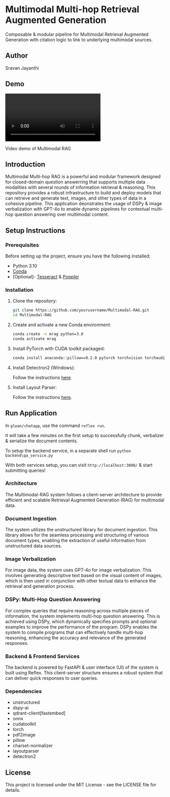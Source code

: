 # Multimodal Multi-hop Retrieval Augmented Generation
Composable & modular pipeline for Multimodal Retrieval Augmented Generation with citation logic to link to underlying multimodal sources.

## Author
Sravan Jayanthi

## Demo
![vid](video/ChatappNarration.mp4)

<!-- <video width="320" height="240" controls>
  <source src="video/ChatappNarration.mp4" type="video/mp4">
</video> -->


Video demo of Multimodal RAG

## Introduction

Multimodal Multi-hop RAG is a powerful and modular framework designed for closed-domain question answerring that supports multiple data modalities with several rounds of information retrieval & reasoning. This repository provides a robust infrastructure to build and deploy models that can retrieve and generate text, images, and other types of data in a cohesive pipeline. This application deonstrates the usage of DSPy & image verbalization with GPT-4o to enable dynamic pipelines for contextual multi-hop question answering over multimodal content.

## Setup Instructions

### Prerequisites

Before setting up the project, ensure you have the following installed:

- Python 3.10
- [Conda](https://docs.conda.io/projects/conda/en/latest/user-guide/install/index.html)
- [Optional]- [Tesseract](https://github.com/tesseract-ocr/tesseract) & [Poppler](https://poppler.freedesktop.org/)


### Installation

1. Clone the repository:

    ```sh
    git clone https://github.com/yourusername/Multimodal-RAG.git
    cd Multimodal-RAG
    ```

2. Create and activate a new Conda environment:

    ```sh
    conda create -n mrag python=3.8
    conda activate mrag
    ```
3. Install PyTorch with CUDA toolkit packaged:

    ```sh
    conda install anaconda::pillow==9.2.0 pytorch torchvision torchaudio pytorch-cuda=11.8 -c pytorch -c nvidia
    ```

4. Install Detectron2 (Windows):

    Follow the instructions [here](https://ivanpp.cc/detectron2-walkthrough-windows/#step3installdetectron2).

5. Install Layout Parser:

    Follow the instructions [here](https://layout-parser.readthedocs.io/en/latest/notes/installation.html).



## Run Application

In `glean/chatapp`, use the command `reflex run`.

It will take a few minutes on the first setup to successfully chunk, verbalizer & serialize the document contents.

To setup the backend service, in a separate shell run `python backend\qa_service.py`

With both services setup, you can visit `http://localhost:3000/` & start submitting queries!


### Architecture
The Multimodal-RAG system follows a client-server architecture to provide efficient and scalable Retrieval Augmented Generation (RAG) for multimodal data.

### Document Ingestion
The system utilizes the unstructured library for document ingestion. This library allows for the seamless processing and structuring of various document types, enabling the extraction of useful information from unstructured data sources.

### Image Verbalization
For image data, the system uses GPT-4o for image verbalization. This involves generating descriptive text based on the visual content of images, which is then used in conjunction with other textual data to enhance the retrieval and generation process.

### DSPy: Multi-Hop Question Answering
For complex queries that require reasoning across multiple pieces of information, the system implements multi-hop question answering. This is achieved using DSPy, which dynamically specifies prompts and optional examples to improve the performance of the program. DSPy enables the system to compile programs that can effectively handle multi-hop reasoning, enhancing the accuracy and relevance of the generated responses.

### Backend & Frontend Services
The backend is powered by FastAPI & user interface (UI) of the system is built using Reflex. This client-server structure ensures a robust system that can deliver quick responses to user queries.


### Dependencies
- unstructured
- dspy-ai
- qdrant-client[fastembed]
- onnx
- cudatoolkit
- torch
- pdf2image
- pillow
- charset-normalizer
- layoutparser
- detectron2


## License
This project is licensed under the MIT License - see the LICENSE file for details.

